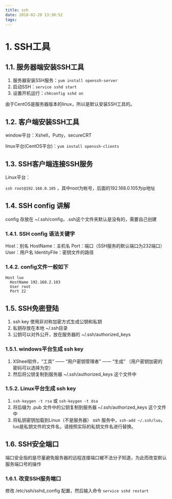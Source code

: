 ```yaml
---
title: ssh
date: 2018-02-20 13:30:52
tags:
---
```


# 1. SSH工具

## 1.1. 服务器端安装SSH工具

1. 服务器安装SSH服务：`yum install openssh-server`
1. 启动SSH：`service sshd start`
1. 设置开机运行：`chkconfig sshd on`

由于CentOS是服务器版本的linux，所以是默认安装SSH工具的。

## 1.2. 客户端安装SSH工具

window平台：Xshell，Putty，secureCRT

linux平台(CentOS平台)：`yum install openssh-clients`

## 1.3. SSH客户端连接SSH服务

Linux平台：

`ssh root@192.168.0.105` ，其中root为帐号，后面的192.168.0.105为ip地址

## 1.4. SSH config 讲解

config 存放在 ~/.ssh/config，.ssh这个文件夹默认是没有的，需要自己创建

### 1.4.1. SSH config 语法关键字

Host：别名
HostName：主机名
Port：端口（SSH服务的默认端口为232端口）
User：用户名
IdentityFile：密钥文件的路径

### 1.4.2. config文件一般如下

```
Host luo
  HostName 192.168.2.103
  User root
  Port 22

```

## 1.5. SSH免密登陆

1. ssh key 使用非对称加密方式生成公钥和私钥
1. 私钥存放在本地 ~/.ssh目录
1. 公钥可以对外公开，放在服务器的 ~/.ssh/authorized_keys

### 1.5.1. windows平台生成 ssh key

1. XSheel软件，“工具” —— “用户密钥管理者” —— “生成” （用户密钥加密的密码可以选择为空）
1. 然后将公钥复制到服务器 ~/.ssh/authorized_keys 这个文件中

### 1.5.2. Linux平台生成 ssh key

1. `ssh-keygen -t rsa` 或 `ssh-keygen -t dsa`
1. 将后缀为 .pub 文件中的公钥复制到服务器 ~/.ssh/authorized_keys 这个文件中
1. 将私钥密钥加载到Linux（不是服务器） ssh 服务中，`ssh-add ~/.ssh/luo`，luo是私钥文件的文件名，请按照实际的私钥文件名进行替换。

## 1.6. SSH安全端口

端口安全指的是尽量避免服务器的远程连接端口被不法分子知道，为此而改变默认服务端口号的操作

### 1.6.1. 改变SSH服务端口

修改 /etc/ssh/sshd_config 配置，然后输入命令 `service sshd restart`
